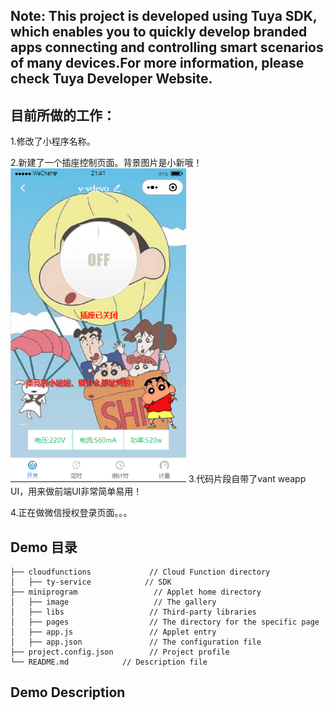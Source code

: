 
## Note: This project is developed using Tuya SDK, which enables you to quickly develop branded apps connecting and controlling smart scenarios of many devices.For more information, please check Tuya Developer Website.
## 目前所做的工作：
1.修改了小程序名称。

2.新建了一个插座控制页面。背景图片是小新哦！
![插座页](https://github.com/jjhyt/tuya-miniprogram/raw/master/image/czpanel.png "插座页截图") 
3.代码片段自带了vant weapp UI，用来做前端UI非常简单易用！

4.正在做微信授权登录页面。。。


## Demo 目录

```
├── cloudfunctions             // Cloud Function directory
│   ├── ty-service            // SDK
├── miniprogram                 // Applet home directory
│   ├── image                   // The gallery
│   ├── libs                   // Third-party libraries
│   ├── pages                  // The directory for the specific page
│   ├── app.js                 // Applet entry
│   ├── app.json               // The configuration file
├── project.config.json        // Project profile
└── README.md            // Description file
```

## Demo Description
